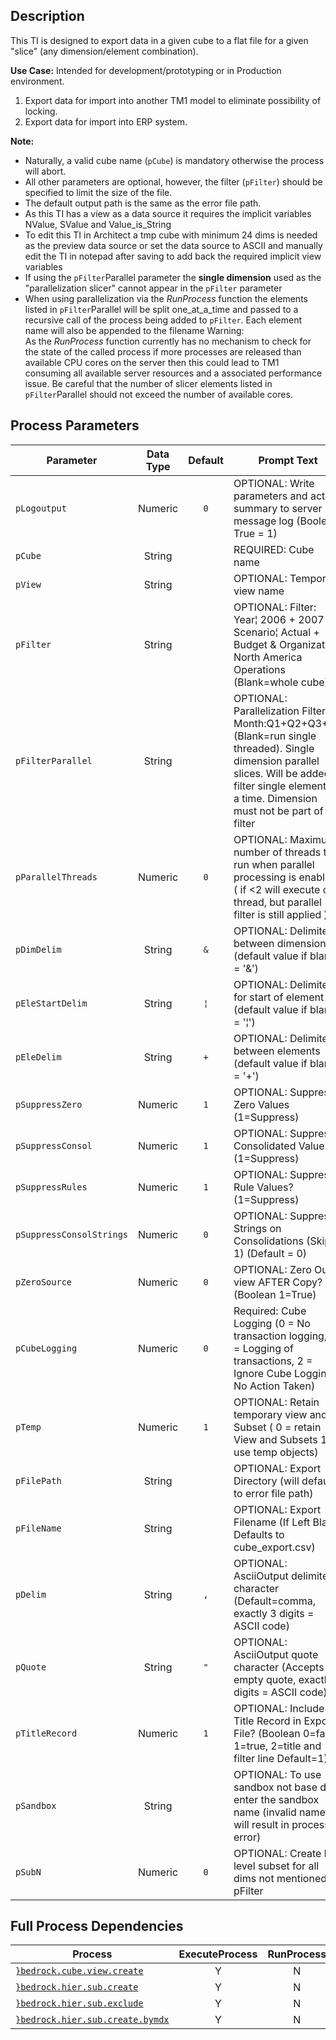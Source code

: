 ## Description
   
 This TI is designed to export data in a given cube to a flat file for a given "slice" (any dimension/element combination).  
  
     
**Use Case:**    Intended for development/prototyping or in Production environment.  
 1. Export data for import into another TM1 model to eliminate possibility of locking.  
 2. Export data for import into ERP system.  
  
     
**Note:**  
    
 * Naturally, a valid cube name (`pCube`) is mandatory otherwise the process will abort.  
 * All other parameters are optional, however, the filter (`pFilter`) should be specified to limit the size of the file.  
 * The default output path is the same as the error file path.  
 * As this TI has a view as a data source it requires the implicit variables NValue, SValue and Value_is_String  
 * To edit this TI in Architect a tmp cube with minimum 24 dims is needed as the preview data source or set the data    source to ASCII and manually edit the TI in notepad after saving to add back the required implicit view variables  
 * If using the `pFilter`Parallel parameter the **single dimension** used as the "parallelization slicer" cannot appear in    the `pFilter` parameter  
 * When using parallelization via the *RunProcess* function the elements listed in `pFilter`Parallel will be split one_at_a_time    and passed to a recursive call of the process being added to `pFilter`. Each element name will also be appended to the filename   Warning:  
 As the *RunProcess* function currently has no mechanism to check for the state of the called process if more processes are  released than available CPU cores on the server then this could lead to TM1 consuming all available server resources and a  associated performance issue. Be careful that the number of slicer elements listed in `pFilter`Parallel should not exceed the  number of available cores.  
## Process Parameters
  
|Parameter|Data Type|Default|Prompt Text|
  |---|:-:|:-:|---|
  |`pLogoutput`|Numeric|`0`|OPTIONAL: Write parameters and action summary to server message log (Boolean True = 1)|
  |`pCube`|String||REQUIRED: Cube name|
  |`pView`|String||OPTIONAL: Temporary view name|
  |`pFilter`|String||OPTIONAL: Filter: Year¦ 2006 + 2007 & Scenario¦ Actual + Budget & Organization¦ North America Operations (Blank=whole cube)|
  |`pFilterParallel`|String||OPTIONAL: Parallelization Filter: Month:Q1+Q2+Q3+Q4 (Blank=run single threaded). Single dimension parallel slices. Will be added to filter single element at a time. Dimension must not be part of filter|
  |`pParallelThreads`|Numeric|`0`|OPTIONAL: Maximum number of threads to run when parallel processing is enabled ( if <2 will execute one thread, but parallel filter is still applied )|
  |`pDimDelim`|String|`&`|OPTIONAL: Delimiter between dimensions  (default value if blank = '&')|
  |`pEleStartDelim`|String|`¦`|OPTIONAL: Delimiter for start of element list  (default value if blank = '¦')|
  |`pEleDelim`|String|`+`|OPTIONAL: Delimiter between elements  (default value if blank = '+')|
  |`pSuppressZero`|Numeric|`1`|OPTIONAL: Suppress Zero Values (1=Suppress)|
  |`pSuppressConsol`|Numeric|`1`|OPTIONAL: Suppress Consolidated Values? (1=Suppress)|
  |`pSuppressRules`|Numeric|`1`|OPTIONAL: Suppress Rule Values? (1=Suppress)|
  |`pSuppressConsolStrings`|Numeric|`0`|OPTIONAL: Suppress Strings on Consolidations (Skip = 1) (Default = 0)|
  |`pZeroSource`|Numeric|`0`|OPTIONAL: Zero Out view AFTER Copy? (Boolean 1=True)|
  |`pCubeLogging`|Numeric|`0`|Required: Cube Logging (0 = No transaction logging, 1 = Logging of transactions, 2 = Ignore Cube Logging - No Action Taken)|
  |`pTemp`|Numeric|`1`|OPTIONAL: Retain temporary view and Subset ( 0 = retain View and Subsets 1 = use temp objects)|
  |`pFilePath`|String||OPTIONAL: Export Directory (will default to error file path)|
  |`pFileName`|String||OPTIONAL: Export Filename (If Left Blank Defaults to cube_export.csv)|
  |`pDelim`|String|`,`|OPTIONAL: AsciiOutput delimiter character (Default=comma, exactly 3 digits = ASCII code)|
  |`pQuote`|String|`"`|OPTIONAL: AsciiOutput quote character (Accepts empty quote, exactly 3 digits = ASCII code)|
  |`pTitleRecord`|Numeric|`1`|OPTIONAL: Include Title Record in Export File? (Boolean 0=false, 1=true, 2=title and filter line Default=1)|
  |`pSandbox`|String||OPTIONAL: To use sandbox not base data enter the sandbox name (invalid name will result in process error)|
  |`pSubN`|Numeric|`0`|OPTIONAL: Create N level subset for all dims not mentioned in pFilter|
  ## Full Process Dependencies
  
|Process|ExecuteProcess|RunProcess|
  |---|:-:|:-:|
  |[`}bedrock.cube.view.create`](}bedrock.cube.view.create)|Y|N|
  |[`}bedrock.hier.sub.create`](}bedrock.hier.sub.create)|Y|N|
  |[`}bedrock.hier.sub.exclude`](}bedrock.hier.sub.exclude)|Y|N|
  |[`}bedrock.hier.sub.create.bymdx`](}bedrock.hier.sub.create.bymdx)|Y|N|
  